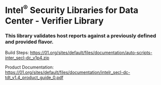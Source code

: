 # Intel<sup>®</sup> Security Libraries for Data Center  - Verifier Library
### This library validates host reports against a previously defined and provided flavor.      

Build Steps: https://01.org/sites/default/files/documentation/auto-scripts-inter_secl-dc_v1p4.zip

Product Documentation: https://01.org/sites/default/files/documentation/intelr_secl-dc-tdt_v1.4_product_guide_0.pdf

